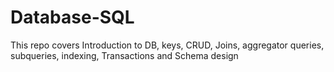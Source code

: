 # Database-SQL
This repo covers Introduction to DB, keys, CRUD, Joins, aggregator queries, subqueries, indexing, Transactions and Schema design
